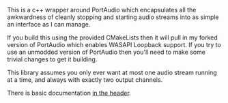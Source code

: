 This is a c++ wrapper around PortAudio which encapsulates all the awkwardness of cleanly stopping and starting audio streams into as simple an interface as I can manage.

If you build this using the provided CMakeLists then it will pull in my forked version of PortAudio which enables WASAPI Loopback support. If you try to use an unmodded version of PortAudio then you'll need to make some trivial changes to get it building.

This library assumes you only ever want at most one audio stream running at a time, and always with exactly two output channels.

There is basic documentation [in the header](include/bhas.h).
